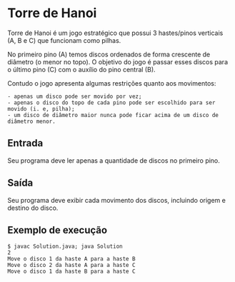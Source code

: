 # Torre de Hanoi

Torre de Hanoi é um jogo estratégico que possui 3 hastes/pinos verticais (A, B e C) que funcionam como pilhas.

No primeiro pino (A) temos discos ordenados de forma crescente de diâmetro (o menor no topo). O objetivo do jogo é passar esses discos para o último pino (C) com o auxílio do pino central (B).

Contudo o jogo apresenta algumas restrições quanto aos movimentos:

	- apenas um disco pode ser movido por vez;
	- apenas o disco do topo de cada pino pode ser escolhido para ser movido (i. e, pilha);
	- um disco de diâmetro maior nunca pode ficar acima de um disco de diâmetro menor.

## Entrada

Seu programa deve ler apenas a quantidade de discos no primeiro pino.

## Saída

Seu programa deve exibir cada movimento dos discos, incluindo origem e destino do disco.

## Exemplo de execução

    $ javac Solution.java; java Solution
    2
    Move o disco 1 da haste A para a haste B
    Move o disco 2 da haste A para a haste C
    Move o disco 1 da haste B para a haste C